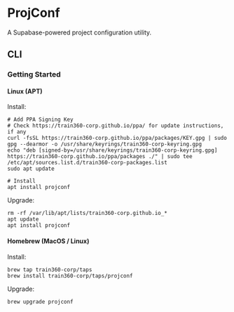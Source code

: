 # ProjConf

A Supabase-powered project configuration utility.

## CLI

### Getting Started

#### Linux (APT)

Install:

```shell
# Add PPA Signing Key
# Check https://train360-corp.github.io/ppa/ for update instructions, if any
curl -fsSL https://train360-corp.github.io/ppa/packages/KEY.gpg | sudo gpg --dearmor -o /usr/share/keyrings/train360-corp-keyring.gpg
echo "deb [signed-by=/usr/share/keyrings/train360-corp-keyring.gpg] https://train360-corp.github.io/ppa/packages ./" | sudo tee /etc/apt/sources.list.d/train360-corp-packages.list
sudo apt update

# Install
apt install projconf
```

Upgrade:

```shell
rm -rf /var/lib/apt/lists/train360-corp.github.io_*
apt update
apt install projconf
```

#### Homebrew (MacOS / Linux)

Install:

```shell
brew tap train360-corp/taps
brew install train360-corp/taps/projconf
```

Upgrade:

```shell
brew upgrade projconf
```